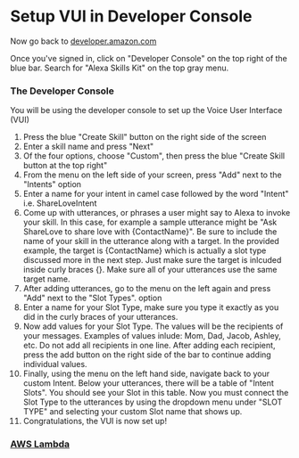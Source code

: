# Setup VUI in Developer Console 


<p>Now go back to <a href="http://developer.amazon.com">developer.amazon.com</a></p>

Once you've signed in, click on "Developer Console" on the top right of the blue bar. Search for "Alexa Skills Kit" on the top gray menu. 

### The Developer Console 
<p>You will be using the developer console to set up the Voice User Interface (VUI)</p>

<ol> 
<li>Press the blue "Create Skill" button on the right side of the screen</li>

<li>Enter a skill name and press "Next"</li>

<li>Of the four options, choose "Custom", then press the blue "Create Skill button at the top right"</li>

<li>From the menu on the left side of your screen, press "Add" next to the "Intents" option</li>
 
<li>Enter a name for your intent in camel case followed by the word "Intent" i.e. ShareLoveIntent</li>

<li>Come up with utterances, or phrases a user might say to Alexa to invoke your skill. In this case, for example a 
sample utterance might be "Ask ShareLove to share love with {ContactName}". Be sure to include the name of your skill
in the utterance along with a target. In the provided example, the target is {ContactName} which is actually a slot type 
discussed more in the next step. Just make sure the target is inlcuded inside curly braces {}. Make sure all of your
utterances use the same target name.</li>

<li>After adding utterances, go to the menu on the left again and press "Add" next to the "Slot Types". option</li>

<li>Enter a name for your Slot Type, make sure you type it exactly as you did in the curly braces of your utterances.</li>
 
<li>Now add values for your Slot Type. The values will be the recipients of your messages. Examples of values inlude:
Mom, Dad, Jacob, Ashley, etc. Do not add all recipients in one line. After adding each recipient, press the add button on the
right side of the bar to continue adding individual values.</li>

<li>Finally, using the menu on the left hand side, navigate back to your custom Intent. Below your utterances, there will
be a table of "Intent Slots". You should see your Slot in this table. Now you must connect the Slot Type to the utterances
by using the dropdown menu under "SLOT TYPE" and selecting your custom Slot name that shows up.</li>

<li>Congratulations, the VUI is now set up!</li>
</ol>

### <a href="https://github.com/mrvivacious/AWS_Lambda_and_SNS/blob/master/page2.md">AWS Lambda</a>
